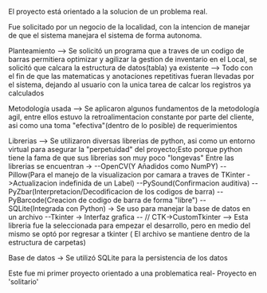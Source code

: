 El proyecto está orientado a la solucion de un problema real.

Fue solicitado por un negocio de la localidad, con la intencion de manejar de que el sistema manejara el sistema de forma autonoma.

Planteamiento --> Se solicitó un programa que a traves de un codigo de barras permitiera optimizar y agilizar la gestion de inventario en el Local, se solicitó que calcara la estructura de datos(tabla) ya existente -->
  Todo con el fin de que las matematicas y anotaciones repetitivas fueran llevadas por el sistema, dejando al usuario con la unica tarea de calcar los registros ya calculados

Metodología usada --> Se aplicaron algunos fundamentos de la metodología agil, entre ellos estuvo la retroalimentacion constante por parte del cliente, asi como una toma "efectiva"(dentro de lo posible) de requerimientos

Librerias --> Se utilizaron diversas librerias de python, asi como un entorno virtual para asegurar la "perpetuidad" del proyecto;Esto porque python tiene la fama de que sus librerias son muy poco "longevas"
  Entre las librerias se encuentran ->
      --OpenCV(Y Añadidos como NumPY) -- Pillow(Para el manejo de la visualizacion por camara a traves de TKinter ->Actualizacion indefinida de un Label) 
      --PySound(Confirmacion auditiva) --PyZbar(Interpretacion/Decodificacion de los codigos de barra) 
      -- PyBarcode(Creacion de codigo de barra de forma "libre") --SQLite(Integrada con Python) -> Se uso para manejar la base de datos en un archivo
      --Tkinter -> Interfaz grafica -- // CTK->CustomTkinter --> Esta libreria fue la seleccionada para empezar el desarrollo, pero en medio del mismo se optó por regresar a tkinter ( El archivo se mantiene dentro de la estructura de carpetas)

Base de datos -> Se utilizó SQLite para la persistencia de los datos

Este fue mi primer proyecto orientado a una problematica real- Proyecto en 'solitario'
